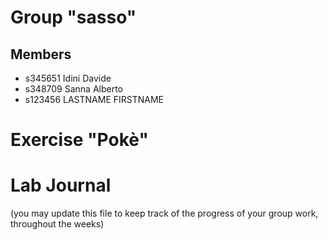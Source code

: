 # Group "sasso"
## Members
- s345651 Idini Davide
- s348709 Sanna Alberto
- s123456 LASTNAME FIRSTNAME

# Exercise "Pokè"

# Lab Journal

(you may update this file to keep track of the progress of your group work, throughout the weeks)
